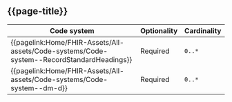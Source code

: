 ## {{page-title}}

<table data-responsive>
    <thead>
        <tr>
            <th>Code system</th>
            <th>Optionality</th>
            <th data-no-sort>Cardinality</th>
        </tr>
    </thead>
    <tbody>
        <!-- UKCoreRecordStandardHeadings -->
        <tr>
            <td class="nhsd-t-body">
                {{pagelink:Home/FHIR-Assets/All-assets/Code-systems/Code-system--RecordStandardHeadings}}
            </td>
            <td class="nhsd-t-body"><span class="mro-circle required"></span> Required</td>
            <td class="nhsd-t-body"><code>0..*</code></td>
        </tr>
        <!-- dm+d -->
        <tr>
            <td class="nhsd-t-body">
                {{pagelink:Home/FHIR-Assets/All-assets/Code-systems/Code-system--dm-d}}
            </td>
            <td class="nhsd-t-body"><span class="mro-circle required"></span> Required</td>
            <td class="nhsd-t-body"><code>0..*</code></td>
        </tr>
    </tbody>
</table>
